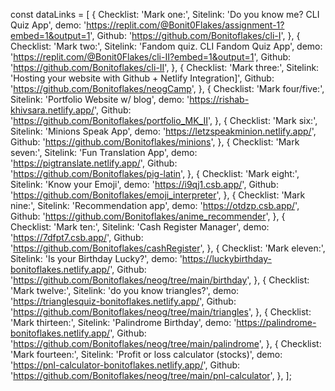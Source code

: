 const dataLinks = [
{
Checklist: 'Mark one:',
Sitelink: 'Do you know me? CLI Quiz App',
demo: 'https://replit.com/@Bonit0Flakes/assignment-1?embed=1&output=1',
Github: 'https://github.com/Bonitoflakes/cli-I',
},
{
Checklist: 'Mark two:',
Sitelink: 'Fandom quiz. CLI Fandom Quiz App',
demo: 'https://replit.com/@Bonit0Flakes/cli-II?embed=1&output=1',
Github: 'https://github.com/Bonitoflakes/cli-II',
},
{
Checklist: 'Mark three:',
Sitelink: 'Hosting your website with Github + Netlify Integration]',
Github: 'https://github.com/Bonitoflakes/neogCamp',
},
{
Checklist: 'Mark four/five:',
Sitelink: 'Portfolio Website w/ blog',
demo: 'https://rishab-khivsara.netlify.app/',
Github: 'https://github.com/Bonitoflakes/portfolio_MK_II',
},
{
Checklist: 'Mark six:',
Sitelink: 'Minions Speak App',
demo: 'https://letzspeakminion.netlify.app/',
Github: 'https://github.com/Bonitoflakes/minions',
},
{
Checklist: 'Mark seven:',
Sitelink: 'Fun Translation App',
demo: 'https://pigtranslate.netlify.app/',
Github: 'https://github.com/Bonitoflakes/pig-latin',
},
{
Checklist: 'Mark eight:',
Sitelink: 'Know your Emoji',
demo: 'https://i9qj1.csb.app/',
Github: 'https://github.com/Bonitoflakes/emoji_interpreter',
},
{
Checklist: 'Mark nine:',
Sitelink: 'Recommendation app',
demo: 'https://otdzp.csb.app/',
Github: 'https://github.com/Bonitoflakes/anime_recommender',
},
{
Checklist: 'Mark ten:',
Sitelink: 'Cash Register Manager',
demo: 'https://7dfpt7.csb.app/',
Github: 'https://github.com/Bonitoflakes/cashRegister',
},
{
Checklist: 'Mark eleven:',
Sitelink: 'Is your Birthday Lucky?',
demo: 'https://luckybirthday-bonitoflakes.netlify.app/',
Github: 'https://github.com/Bonitoflakes/neog/tree/main/birthday',
},
{
Checklist: 'Mark twelve:',
Sitelink: 'do you know triangles?',
demo: 'https://trianglesquiz-bonitoflakes.netlify.app/',
Github: 'https://github.com/Bonitoflakes/neog/tree/main/triangles',
},
{
Checklist: 'Mark thirteen:',
Sitelink: 'Palindrome Birthday',
demo: 'https://palindrome-bonitoflakes.netlify.app/',
Github: 'https://github.com/Bonitoflakes/neog/tree/main/palindrome',
},
{
Checklist: 'Mark fourteen:',
Sitelink: 'Profit or loss calculator (stocks)',
demo: 'https://pnl-calculator-bonitoflakes.netlify.app/',
Github: 'https://github.com/Bonitoflakes/neog/tree/main/pnl-calculator',
},
];
